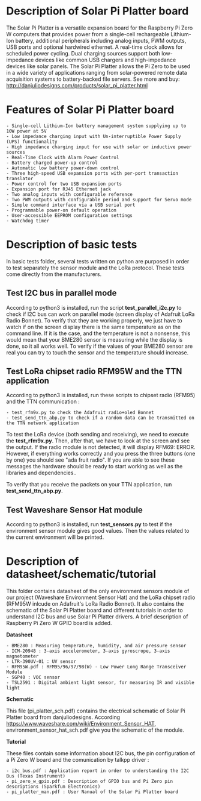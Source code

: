 # Description of Solar Pi Platter board
The Solar Pi Platter is a versatile expansion board for the Raspberry Pi Zero W computers that provides power from a single-cell rechargeable Lithium-Ion battery, additional peripherals including analog inputs, PWM outputs, USB ports and optional hardwired ethernet. A real-time clock allows for scheduled power cycling. Dual charging sources support both low-impedance devices like common USB chargers and high-impedance devices like solar panels. The Solar Pi Platter allows the Pi Zero to be used in a wide variety of applications ranging from solar-powered remote data acquisition systems to battery-backed file servers. See more and buy: http://danjuliodesigns.com/products/solar_pi_platter.html

# Features of Solar Pi Platter board

    - Single-cell Lithium-Ion battery management system supplying up to 10W power at 5V
    - Low impedance charging input with Un-interruptible Power Supply (UPS) functionality
    - High impedance charging input for use with solar or inductive power sources
    - Real-Time Clock with Alarm Power Control
    - Battery charged power-up control
    - Automatic low battery power-down control
    - Three high-speed USB expansion ports with per-port transaction translator
    - Power control for two USB expansion ports
    - Expansion port for RJ45 Ethernet jack
    - Two analog inputs with configurable reference
    - Two PWM outputs with configurable period and support for Servo mode
    - Simple command interface via a USB serial port
    - Programmable power-on default operation
    - User-accessible EEPROM configuration settings
    - Watchdog timer

# Description of basic tests
In basic tests folder, several tests written on python are purposed in order to test separately the sensor module and the LoRa protocol. These tests come directly from the manufacturers.

## Test I2C bus in parallel mode
According to python3 is installed, run the script **test_parallel_i2c.py** to check if I2C bus can work on parallel mode (screen display of Adafruit LoRa Radio Bonnet). To verify that they are working properly, we just have to watch if on the screen display there is the same temperature as on the command line. If it is the case, and the temperature is not a nonsense, this would mean that your BME280 sensor is measuring while the display is done, so it all works well. To verify if the values of your BME280 sensor are real you can try to touch the sensor and the temperature should increase.

## Test LoRa chipset radio RFM95W and the TTN application
According to python3 is installed, run these scripts to chipset radio (RFM95) and the TTN communication :
    
    - test_rfm9x.py to check the Adafruit radio+oled Bonnet
    - test_send_ttn_abp.py to check if a random data can be transmitted on the TTN network application

To test the LoRa device (both sending and receiving), we need to execute the **test_rfm9x.py**. Then, after that, we have to look at the screen and see the output. If the radio module is not detected, it will display RFM69: ERROR. However, if everything works correctly and you press the three buttons (one by one) you should see "ada fruit radio". If you are able to see these messages the hardware should be ready to start working as well as the libraries and dependencies..

To verify that you receive the packets on your TTN application, run **test_send_ttn_abp.py**.

## Test Waveshare Sensor Hat module
According to python3 is installed, run **test_sensors.py** to test if the environment sensor module gives good values. Then the values related to the current environment will be printed.

# Description of datasheet/schematic/tutorial
This folder contains datasheet of the only environment sensors module of our project (Waveshare Environment Sensor Hat) and the LoRa chipset radio (RFM95W inlcude on Adafruit's LoRa Radio Bonnet).
It also contains the schematic of the Solar Pi Platter board and different tutorials in order to understand I2C bus and use Solar Pi Platter drivers. A brief description of Raspberry Pi Zero W  GPIO board is added.

**Datasheet**

    - BME280 : Measuring temperature, humidity, and air pressure sensor
    - ICM-20948 : 3-axis accelerometer, 3-axis gyroscrope, 3-axis magnetometer
    - LTR-390UV-01 : UV sensor
    - RFM95W.pdf : RFM95/96/97/98(W) - Low Power Long Range Transceiver Module
    - SGP40 : VOC sensor
    - TSL2591 : Digital ambient light sensor, for measuring IR and visible light

**Schematic**

This file (pi_platter_sch.pdf) contains the electrical schematic of Solar Pi Platter board from danjuliodesigns. According https://www.waveshare.com/wiki/Environment_Sensor_HAT, environment_sensor_hat_sch.pdf give you the schematic of the module.

**Tutorial**

These files contain some information about I2C bus, the pin configuration of a Pi Zero W board and the comunication by talkpp driver :

    - i2c_bus.pdf : Application report in order to understanding the I2C Bus (Texas Instrument)
    - pi_zero_w_gpio.pdf : Description of GPIO bus and Pi Zero pin descriptions (Sparkfun Electronics)
    - pi_platter_man.pdf : User Nanual of the Solar Pi Platter board